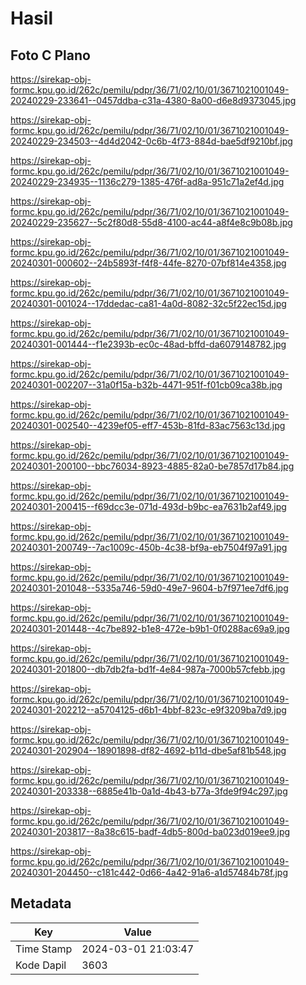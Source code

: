 # Hasil

## Foto C Plano

https://sirekap-obj-formc.kpu.go.id/262c/pemilu/pdpr/36/71/02/10/01/3671021001049-20240229-233641--0457ddba-c31a-4380-8a00-d6e8d9373045.jpg

https://sirekap-obj-formc.kpu.go.id/262c/pemilu/pdpr/36/71/02/10/01/3671021001049-20240229-234503--4d4d2042-0c6b-4f73-884d-bae5df9210bf.jpg

https://sirekap-obj-formc.kpu.go.id/262c/pemilu/pdpr/36/71/02/10/01/3671021001049-20240229-234935--1136c279-1385-476f-ad8a-951c71a2ef4d.jpg

https://sirekap-obj-formc.kpu.go.id/262c/pemilu/pdpr/36/71/02/10/01/3671021001049-20240229-235627--5c2f80d8-55d8-4100-ac44-a8f4e8c9b08b.jpg

https://sirekap-obj-formc.kpu.go.id/262c/pemilu/pdpr/36/71/02/10/01/3671021001049-20240301-000602--24b5893f-f4f8-44fe-8270-07bf814e4358.jpg

https://sirekap-obj-formc.kpu.go.id/262c/pemilu/pdpr/36/71/02/10/01/3671021001049-20240301-001024--17ddedac-ca81-4a0d-8082-32c5f22ec15d.jpg

https://sirekap-obj-formc.kpu.go.id/262c/pemilu/pdpr/36/71/02/10/01/3671021001049-20240301-001444--f1e2393b-ec0c-48ad-bffd-da6079148782.jpg

https://sirekap-obj-formc.kpu.go.id/262c/pemilu/pdpr/36/71/02/10/01/3671021001049-20240301-002207--31a0f15a-b32b-4471-951f-f01cb09ca38b.jpg

https://sirekap-obj-formc.kpu.go.id/262c/pemilu/pdpr/36/71/02/10/01/3671021001049-20240301-002540--4239ef05-eff7-453b-81fd-83ac7563c13d.jpg

https://sirekap-obj-formc.kpu.go.id/262c/pemilu/pdpr/36/71/02/10/01/3671021001049-20240301-200100--bbc76034-8923-4885-82a0-be7857d17b84.jpg

https://sirekap-obj-formc.kpu.go.id/262c/pemilu/pdpr/36/71/02/10/01/3671021001049-20240301-200415--f69dcc3e-071d-493d-b9bc-ea7631b2af49.jpg

https://sirekap-obj-formc.kpu.go.id/262c/pemilu/pdpr/36/71/02/10/01/3671021001049-20240301-200749--7ac1009c-450b-4c38-bf9a-eb7504f97a91.jpg

https://sirekap-obj-formc.kpu.go.id/262c/pemilu/pdpr/36/71/02/10/01/3671021001049-20240301-201048--5335a746-59d0-49e7-9604-b7f971ee7df6.jpg

https://sirekap-obj-formc.kpu.go.id/262c/pemilu/pdpr/36/71/02/10/01/3671021001049-20240301-201448--4c7be892-b1e8-472e-b9b1-0f0288ac69a9.jpg

https://sirekap-obj-formc.kpu.go.id/262c/pemilu/pdpr/36/71/02/10/01/3671021001049-20240301-201800--db7db2fa-bd1f-4e84-987a-7000b57cfebb.jpg

https://sirekap-obj-formc.kpu.go.id/262c/pemilu/pdpr/36/71/02/10/01/3671021001049-20240301-202212--a5704125-d6b1-4bbf-823c-e9f3209ba7d9.jpg

https://sirekap-obj-formc.kpu.go.id/262c/pemilu/pdpr/36/71/02/10/01/3671021001049-20240301-202904--18901898-df82-4692-b11d-dbe5af81b548.jpg

https://sirekap-obj-formc.kpu.go.id/262c/pemilu/pdpr/36/71/02/10/01/3671021001049-20240301-203338--6885e41b-0a1d-4b43-b77a-3fde9f94c297.jpg

https://sirekap-obj-formc.kpu.go.id/262c/pemilu/pdpr/36/71/02/10/01/3671021001049-20240301-203817--8a38c615-badf-4db5-800d-ba023d019ee9.jpg

https://sirekap-obj-formc.kpu.go.id/262c/pemilu/pdpr/36/71/02/10/01/3671021001049-20240301-204450--c181c442-0d66-4a42-91a6-a1d57484b78f.jpg


## Metadata

| Key        | Value               |
| ---------- | ------------------- |
| Time Stamp | 2024-03-01 21:03:47 |
| Kode Dapil | 3603                |



